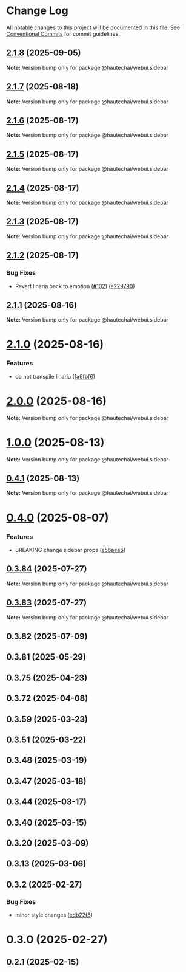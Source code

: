 # Change Log

All notable changes to this project will be documented in this file.
See [Conventional Commits](https://conventionalcommits.org) for commit guidelines.

## [2.1.8](https://github.com/HautechAI/webui/compare/@hautechai/webui.sidebar@2.1.7...@hautechai/webui.sidebar@2.1.8) (2025-09-05)

**Note:** Version bump only for package @hautechai/webui.sidebar

## [2.1.7](https://github.com/HautechAI/webui/compare/@hautechai/webui.sidebar@2.1.6...@hautechai/webui.sidebar@2.1.7) (2025-08-18)

**Note:** Version bump only for package @hautechai/webui.sidebar

## [2.1.6](https://github.com/HautechAI/webui/compare/@hautechai/webui.sidebar@2.1.5...@hautechai/webui.sidebar@2.1.6) (2025-08-17)

**Note:** Version bump only for package @hautechai/webui.sidebar

## [2.1.5](https://github.com/HautechAI/webui/compare/@hautechai/webui.sidebar@2.1.4...@hautechai/webui.sidebar@2.1.5) (2025-08-17)

**Note:** Version bump only for package @hautechai/webui.sidebar

## [2.1.4](https://github.com/HautechAI/webui/compare/@hautechai/webui.sidebar@2.1.3...@hautechai/webui.sidebar@2.1.4) (2025-08-17)

**Note:** Version bump only for package @hautechai/webui.sidebar

## [2.1.3](https://github.com/HautechAI/webui/compare/@hautechai/webui.sidebar@2.1.2...@hautechai/webui.sidebar@2.1.3) (2025-08-17)

**Note:** Version bump only for package @hautechai/webui.sidebar

## [2.1.2](https://github.com/HautechAI/webui/compare/@hautechai/webui.sidebar@2.1.1...@hautechai/webui.sidebar@2.1.2) (2025-08-17)

### Bug Fixes

- Revert linaria back to emotion ([#102](https://github.com/HautechAI/webui/issues/102)) ([e229790](https://github.com/HautechAI/webui/commit/e229790dae8eba4b3037bbe41365e5a73ab7f6dc))

## [2.1.1](https://github.com/HautechAI/webui/compare/@hautechai/webui.sidebar@2.1.0...@hautechai/webui.sidebar@2.1.1) (2025-08-16)

**Note:** Version bump only for package @hautechai/webui.sidebar

# [2.1.0](https://github.com/HautechAI/webui/compare/@hautechai/webui.sidebar@1.0.0...@hautechai/webui.sidebar@2.1.0) (2025-08-16)

### Features

- do not transpile linaria ([1a6fbf6](https://github.com/HautechAI/webui/commit/1a6fbf6353a0e5028040006b5045170cf83f1ba0))

# [2.0.0](https://github.com/HautechAI/webui/compare/@hautechai/webui.sidebar@1.0.0...@hautechai/webui.sidebar@2.0.0) (2025-08-16)

**Note:** Version bump only for package @hautechai/webui.sidebar

# [1.0.0](https://github.com/HautechAI/webui/compare/@hautechai/webui.sidebar@0.4.1...@hautechai/webui.sidebar@1.0.0) (2025-08-13)

**Note:** Version bump only for package @hautechai/webui.sidebar

## [0.4.1](https://github.com/HautechAI/webui/compare/@hautechai/webui.sidebar@0.4.0...@hautechai/webui.sidebar@0.4.1) (2025-08-13)

**Note:** Version bump only for package @hautechai/webui.sidebar

# [0.4.0](https://github.com/HautechAI/webui/compare/@hautechai/webui.sidebar@0.3.84...@hautechai/webui.sidebar@0.4.0) (2025-08-07)

### Features

- BREAKING change sidebar props ([e56aee6](https://github.com/HautechAI/webui/commit/e56aee66dc5853b364f5f7081a56e0756e946ee7))

## [0.3.84](https://github.com/HautechAI/webui/compare/@hautechai/webui.sidebar@0.3.83...@hautechai/webui.sidebar@0.3.84) (2025-07-27)

**Note:** Version bump only for package @hautechai/webui.sidebar

## [0.3.83](https://github.com/HautechAI/webui/compare/@hautechai/webui.sidebar@0.3.82...@hautechai/webui.sidebar@0.3.83) (2025-07-27)

**Note:** Version bump only for package @hautechai/webui.sidebar

## 0.3.82 (2025-07-09)

## 0.3.81 (2025-05-29)

## 0.3.75 (2025-04-23)

## 0.3.72 (2025-04-08)

## 0.3.59 (2025-03-23)

## 0.3.51 (2025-03-22)

## 0.3.48 (2025-03-19)

## 0.3.47 (2025-03-18)

## 0.3.44 (2025-03-17)

## 0.3.40 (2025-03-15)

## 0.3.20 (2025-03-09)

## 0.3.13 (2025-03-06)

## 0.3.2 (2025-02-27)

### Bug Fixes

- minor style changes ([edb22f8](https://github.com/HautechAI/webui/commit/edb22f8a05e6b97b8f1f46dbd258e22498f6524b))

# 0.3.0 (2025-02-27)

## 0.2.1 (2025-02-15)
